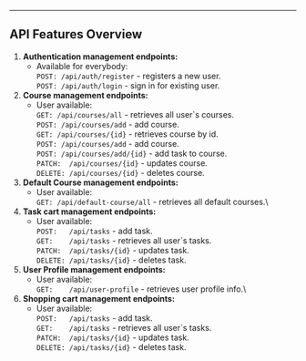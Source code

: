 ___
## API Features Overview
1. **Authentication management endpoints:**
    * Available for everybody:\
      ```POST: /api/auth/register``` - registers a new user.\
      ```POST: /api/auth/login``` - sign in for existing user.
2. **Course management endpoints:**
    * User available:\
      ```GET: /api/courses/all```  - retrieves all user`s courses.\
      ```POST: /api/courses/add``` - add course.\
      ```GET: /api/courses/{id}``` - retrieves course by id.\
      ```POST: /api/courses/add``` - add course.\
      ```POST: /api/courses/add/{id}``` - add task to course.\
      ```PATCH:  /api/courses/{id}``` - updates course.\
      ```DELETE: /api/courses/{id}``` - deletes course.
3. **Default Course management endpoints:**
    * User available:\
      ```GET: /api/default-course/all``` - retrieves all default courses.\
4. **Task cart management endpoints:**
    * User available:\
```POST:   /api/tasks``` - add task.\
```GET:    /api/tasks``` - retrieves all user`s tasks.\
```PATCH:  /api/tasks/{id}``` - updates task.\
```DELETE: /api/tasks/{id}``` - deletes task.
5. **User Profile management endpoints:**
   * User available:\
     ```GET:    /api/user-profile``` - retrieves user profile info.\
6. **Shopping cart management endpoints:**
    * User available:\
```POST:   /api/tasks``` - add task.\
```GET:    /api/tasks``` - retrieves all user`s tasks.\
```PATCH:  /api/tasks/{id}``` - updates task.\
```DELETE: /api/tasks/{id}``` - deletes task.
